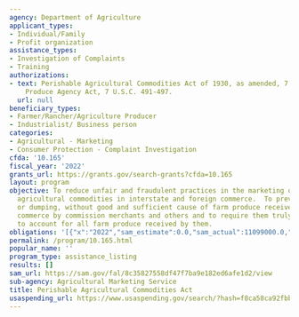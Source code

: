```yaml
---
agency: Department of Agriculture
applicant_types:
- Individual/Family
- Profit organization
assistance_types:
- Investigation of Complaints
- Training
authorizations:
- text: Perishable Agricultural Commodities Act of 1930, as amended, 7 U.S.C. 499a-4995;
    Produce Agency Act, 7 U.S.C. 491-497.
  url: null
beneficiary_types:
- Farmer/Rancher/Agriculture Producer
- Industrialist/ Business person
categories:
- Agricultural - Marketing
- Consumer Protection - Complaint Investigation
cfda: '10.165'
fiscal_year: '2022'
grants_url: https://grants.gov/search-grants?cfda=10.165
layout: program
objective: To reduce unfair and fraudulent practices in the marketing of perishable
  agricultural commodities in interstate and foreign commerce.  To prevent the destruction
  or dumping, without good and sufficient cause of farm produce received in interstate
  commerce by commission merchants and others and to require them truly and correctly
  to account for all farm produce received by them.
obligations: '[{"x":"2022","sam_estimate":0.0,"sam_actual":11099000.0,"usa_spending_actual":0.0},{"x":"2023","sam_estimate":11388000.0,"sam_actual":0.0,"usa_spending_actual":0.0},{"x":"2024","sam_estimate":11387999.0,"sam_actual":0.0,"usa_spending_actual":0.0}]'
permalink: /program/10.165.html
popular_name: ''
program_type: assistance_listing
results: []
sam_url: https://sam.gov/fal/8c35827558df47f7ba9e182ed6afe1d2/view
sub-agency: Agricultural Marketing Service
title: Perishable Agricultural Commodities Act
usaspending_url: https://www.usaspending.gov/search/?hash=f8ca58ca92fbb907500ef30c0fb2e668
---
```

